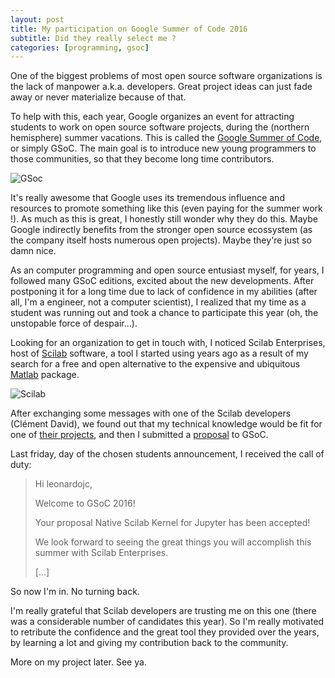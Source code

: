 ```yaml
---
layout: post
title: My participation on Google Summer of Code 2016
subtitle: Did they really select me ?
categories: [programming, gsoc]
---
```


One of the biggest problems of most open source software organizations is the lack of manpower a.k.a. developers. Great project ideas can just fade away or never materialize because of that.

To help with this, each year, Google organizes an event for attracting students to work on open source software projects, during the (northern hemisphere) summer vacations. This is called the [Google Summer of Code](https://developers.google.com/open-source/gsoc/), or simply GSoC. The main goal is to introduce new young programmers to those communities, so that they become long time contributors. 

![GSoc](https://www.honeynet.org/sites/default/files/banner-gsoc2016_2.png)

It's really awesome that Google uses its tremendous influence and resources to promote something like this (even paying for the summer work !). As much as this is great, I honestly still wonder why they do this. Maybe Google indirectly benefits from the stronger open source ecossystem (as the company itself hosts numerous open projects). Maybe they're just so damn nice.

As an computer programming and open source entusiast myself, for years, I followed many GSoC editions, excited about the new developments. After postponing it for a long time due to lack of confidence in my abilities (after all, I'm a engineer, not a computer scientist), I realized that my time as a student was running out and took a chance to participate this year (oh, the unstopable force of despair...).

Looking for an organization to get in touch with, I noticed Scilab Enterprises, host of [Scilab](http://www.scilab.org/) software, a tool I started using years ago as a result of my search for a free and open alternative to the expensive and ubiquitous [Matlab](http://www.mathworks.com/products/matlab/?requestedDomain=www.mathworks.com) package.

![Scilab](https://sites.google.com/site/earrietaweb/_/rsrc/1301722343469/mecanica-computacional/scilab/scilab-logo.png)

After exchanging some messages with one of the Scilab developers (Clément David), we found out that my technical knowledge would be fit for one of [their projects](https://wiki.scilab.org/Ideas%20of%20development%20for%20Scilab), and then I submitted a [proposal](https://docs.google.com/document/d/1rKptuiH__-1axCMsXz-CK4WxtCJL5JQ-w2CkhL16Cyw/edit?usp=sharing) to GSoC.

Last friday, day of the chosen students announcement, I received the call of duty:

>Hi leonardojc,
>
>Welcome to GSoC 2016!
>
>Your proposal Native Scilab Kernel for Jupyter has been accepted!
>
>We look forward to seeing the great things you will accomplish this summer with Scilab Enterprises.
>
>[...]

So now I'm in. No turning back.

I'm really grateful that Scilab developers are trusting me on this one (there was a considerable number of candidates this year). So I'm really motivated to retribute the confidence and the great tool they provided over the years, by learning a lot and giving my contribution back to the community.

More on my project later. See ya.
